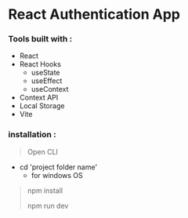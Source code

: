 # React Authentication App

### Tools built with :

- React 
- React Hooks
  - useState
  - useEffect 
  - useContext 
- Context API 
- Local Storage
- Vite

### installation :
> Open CLI
- cd 'project folder name'
  - for windows OS
> npm install
>
> npm run dev
